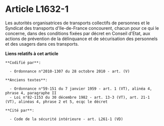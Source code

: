# Article L1632-1

Les autorités organisatrices de transports collectifs de personnes et le Syndicat des transports d'Ile-de-France concourent,
chacun pour ce qui le concerne, dans des conditions fixées par décret en Conseil d'Etat, aux actions de prévention de la
délinquance et de sécurisation des personnels et des usagers dans ces transports.

**Liens relatifs à cet article**

	**Codifié par**:

	  - Ordonnance n°2010-1307 du 28 octobre 2010 - art. (V)

	**Anciens textes**:

	  - Ordonnance n°59-151 du 7 janvier 1959 - art. 1 (VT), alinéa 4, phrase 4, paragraphe II
	  - Loi n°82-1153 du 30 décembre 1982 - art. 13-3 (VT), art. 21-1 (VT), alinéas 4, phrase 2 et 5, ecqc le décret

	**Cité par**:

	  - Code de la sécurité intérieure - art. L261-1 (VD)
